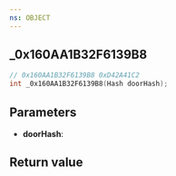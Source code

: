 ```yaml
---
ns: OBJECT
---
```

## _0x160AA1B32F6139B8

```c
// 0x160AA1B32F6139B8 0xD42A41C2
int _0x160AA1B32F6139B8(Hash doorHash);
```


## Parameters
* **doorHash**: 

## Return value
